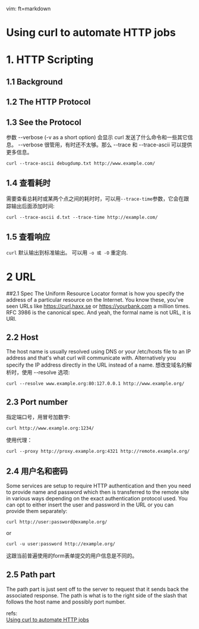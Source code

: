   vim: ft=markdown
# Using curl to automate HTTP jobs

# 1. HTTP Scripting
## 1.1 Background
## 1.2 The HTTP Protocol
## 1.3 See the Protocol
参数 --verbose (-v as a short option) 会显示 curl 发送了什么命令和一些其它信息。
--verbose 很管用，有时还不太够。那么 --trace 和 --trace-ascii 可以提供更多信息。

	curl --trace-ascii debugdump.txt http://www.example.com/
## 1.4 查看耗时
需要查看总耗时或某两个点之间的耗时时，可以用`--trace-time`参数，它会在跟踪输出后面添加时间:

	curl --trace-ascii d.txt --trace-time http://example.com/

## 1.5 查看响应

`curl` 默认输出到标准输出。 可以用 `-o 或 -O` 重定向. 
# 2 URL 
##2.1 Spec
The Uniform Resource Locator format is how you specify the address of a particular resource on the Internet. You know these, you've seen URLs like https://curl.haxx.se or https://yourbank.com a million times. RFC 3986 is the canonical spec. And yeah, the formal name is not URL, it is URI.
## 2.2 Host
The host name is usually resolved using DNS or your /etc/hosts file to an IP address and that's what curl will communicate with. Alternatively you specify the IP address directly in the URL instead of a name.
想改变域名的解析时，使用 --resolve 选项:

	curl --resolve www.example.org:80:127.0.0.1 http://www.example.org/
## 2.3 Port number
指定端口号，用冒号加数字:

	curl http://www.example.org:1234/
使用代理：

	curl --proxy http://proxy.example.org:4321 http://remote.example.org/
## 2.4 用户名和密码

Some services are setup to require HTTP authentication and then you need to provide name and password which then is transferred to the remote site in various ways depending on the exact authentication protocol used.
You can opt to either insert the user and password in the URL or you can provide them separately:

	curl http://user:password@example.org/
or

	curl -u user:password http://example.org/
这跟当前普遍使用的form表单提交的用户信息是不同的。
## 2.5 Path part
The path part is just sent off to the server to request that it sends back the associated response. The path is what is to the right side of the slash that follows the host name and possibly port number. 

refs:  
[Using curl to automate HTTP jobs](https://curl.haxx.se/docs/httpscripting.html)